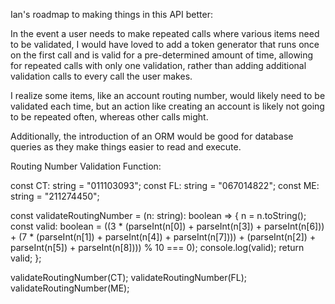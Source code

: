 Ian's roadmap to making things in this API better:

In the event a user needs to make repeated calls where various items need to be validated, I would have loved to add a token generator that runs once on the first call and is valid for a pre-determined amount of time, allowing for repeated calls with only one validation, rather than adding additional validation calls to every call the user makes.

I realize some items, like an account routing number, would likely need to be validated each time, but an action like creating an account is likely not going to be repeated often, whereas other calls might.

Additionally, the introduction of an ORM would be good for database queries as they make things easier to read and execute.



Routing Number Validation Function:

const CT: string = "011103093";
const FL: string = "067014822";
const ME: string = "211274450";

const validateRoutingNumber = (n: string): boolean => {
  n = n.toString();
  const valid: boolean = ((3 * (parseInt(n[0]) + parseInt(n[3]) + parseInt(n[6])) + (7 * (parseInt(n[1]) + parseInt(n[4]) + parseInt(n[7]))) + (parseInt(n[2]) + parseInt(n[5]) + parseInt(n[8]))) % 10 === 0);
  console.log(valid);
  return valid;
};

validateRoutingNumber(CT);
validateRoutingNumber(FL);
validateRoutingNumber(ME);